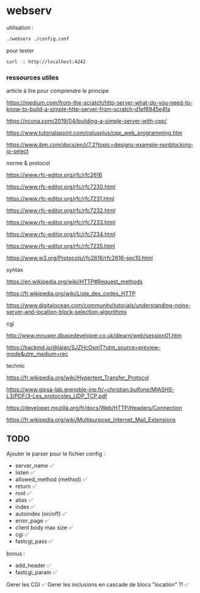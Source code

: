 # webserv

utilisation :

``` sh
./webserv ./config.conf
```

pour tester 
``` sh
curl -i http://localhost:4242
```

### ressources utiles

article à lire pour comprendre le principe

https://medium.com/from-the-scratch/http-server-what-do-you-need-to-know-to-build-a-simple-http-server-from-scratch-d1ef8945e4fa

https://ncona.com/2019/04/building-a-simple-server-with-cpp/

https://www.tutorialspoint.com/cplusplus/cpp_web_programming.htm

https://www.ibm.com/docs/en/i/7.2?topic=designs-example-nonblocking-io-select

norme & protocol

https://www.rfc-editor.org/rfc/rfc2616

https://www.rfc-editor.org/rfc/rfc7230.html

https://www.rfc-editor.org/rfc/rfc7231.html

https://www.rfc-editor.org/rfc/rfc7232.html

https://www.rfc-editor.org/rfc/rfc7233.html

https://www.rfc-editor.org/rfc/rfc7234.html

https://www.rfc-editor.org/rfc/rfc7235.html

https://www.w3.org/Protocols/rfc2616/rfc2616-sec10.html

syntax 

https://en.wikipedia.org/wiki/HTTP#Request_methods

https://fr.wikipedia.org/wiki/Liste_des_codes_HTTP

https://www.digitalocean.com/community/tutorials/understanding-nginx-server-and-location-block-selection-algorithms

cgi 

http://www.mnuwer.dbasedeveloper.co.uk/dlearn/web/session01.htm

https://hackmd.io/@laian/SJZHcOsmT?utm_source=preview-mode&utm_medium=rec

technic

https://fr.wikipedia.org/wiki/Hypertext_Transfer_Protocol

https://www.gipsa-lab.grenoble-inp.fr/~christian.bulfone/MIASHS-L3/PDF/3-Les_protocoles_UDP_TCP.pdf

https://developer.mozilla.org/fr/docs/Web/HTTP/Headers/Connection

https://fr.wikipedia.org/wiki/Multipurpose_Internet_Mail_Extensions

## TODO

Ajouter le parser pour le fichier config :
- server_name ✅
- listen ✅
- allowed_method (method) ✅
- return ✅
- root ✅
- alias ✅
- index ✅
- autoindex (on/off) ✅
- error_page ✅
- client body max size ✅
- cgi ✅
- fastcgi_pass ✅

bonus :
- add_header ✅
- fastcgi_param ✅

Gerer les CGI ✅
Gerer les inclusions en cascade de blocs "location" ?! ✅
